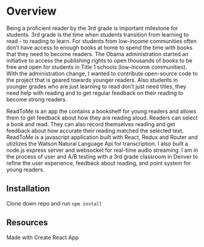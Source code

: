 # Overview

Being a proficient reader by the 3rd grade is important milestone for students. 3rd grade is the time when students transition from learning to read - to reading to learn. For students from low-income communities often don’t have access to enough books at home to spend the time with books that they need to become readers. The Obama administration started an initiative to access the publishing rights to open thousands of books to be free and open for students in Title 1 schools (low-income communities). With the administration change, I wanted to contribute open-source code to the project that is geared towards younger readers. Also students in younger grades who are just learning to read don’t just need titles, they need help with reading and to get regular feedback on their reading to become strong readers.

ReadToMe is an app the contains a bookshelf for young readers and allows them to get feedback about how they are reading aloud. Readers can select a book and read. They can also record themselves reading and get feedback about how accurate their reading matched the selected text. ReadToMe is a javascript application built with React, Redux and Router and utizlizes the Watson Natural Language Api for transcription. I also built a node.js express server and websocket for real-time audio streaming. I am in the process of user and A/B testing with a 3rd grade classroom in Denver to refine the user experience, feedback about reading, and point system for young readers. 

## Installation

Clone down repo and run `npm install`

## Resources

Made with Create React App

